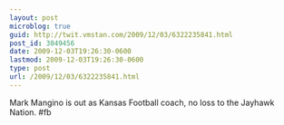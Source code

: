 ```yaml
---
layout: post
microblog: true
guid: http://twit.vmstan.com/2009/12/03/6322235841.html
post_id: 3049456
date: 2009-12-03T19:26:30-0600
lastmod: 2009-12-03T19:26:30-0600
type: post
url: /2009/12/03/6322235841.html
---
```

Mark Mangino is out as Kansas Football coach, no loss to the Jayhawk Nation. #fb
